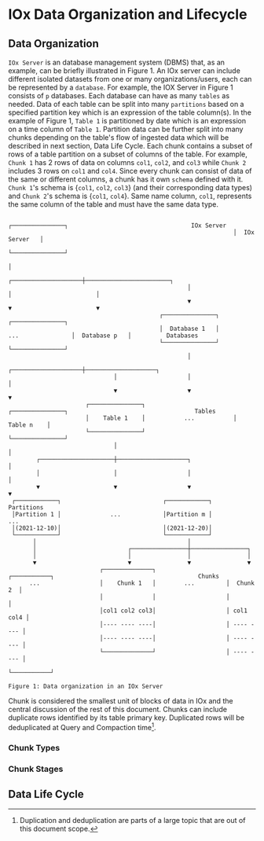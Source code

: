 # IOx Data Organization and Lifecycle



## Data Organization
`IOx Server` is an database management system (DBMS) that, as an example, can be briefly illustrated in Figure 1. An IOx server can include different isolated datasets from one or many organizations/users, each can be represented by a `database`. For example, the IOX Server in Figure 1 consists of `p` databases. Each database can have as many `tables` as needed. Data of each table can be split into many `partitions` based on a specified partition key which is an expression of the table column(s). In the example of Figure 1, `Table 1` is partitioned by date which is an expression on a time column of `Table 1`. Partition data can be further split into many chunks depending on the table's flow of ingested data which will be described in next section, Data Life Cycle. Each chunk contains a subset of rows of a table partition on a subset of columns of the table. For example, `Chunk 1` has 2 rows of data on columns `col1`, `col2`, and `col3` while `Chunk 2` includes 3 rows on `col1` and `col4`. Since every chunk can consist of data of the same or different columns, a chunk has it own `schema` defined with it. `Chunk 1`'s schema is {`col1`, `col2`, `col3`} (and their corresponding data types) and `Chunk 2`'s schema is {`col1`, `col4`}. Same name column, `col1`, represents the same column of the table and must have the same data type. 

```text                                                                                                                                
                                                                ┌───────────────┐                                   IOx Server  
                                                                │  IOx Server   │                                               
                                                                └───────────────┘                                               
                                                                        │                                                       
                                                   ┌────────────────────┼────────────────────────┐                              
                                                   │                    │                        │                              
                                                   ▼                    ▼                        ▼                              
                                           ┌───────────────┐                             ┌───────────────┐                      
                                           │  Database 1   │           ...               │  Database p   │          Databases   
                                           └───────────────┘                             └───────────────┘                      
                                                   │                                                                            
                              ┌────────────────────┼────────────────────┐                                                       
                              │                    │                    │                                                       
                              ▼                    ▼                    ▼                                                       
                      ┌───────────────┐                         ┌───────────────┐                                    Tables     
                      │    Table 1    │           ...           │    Table n    │                                               
                      └───────────────┘                         └───────────────┘                                               
                              │                                         │                                                       
        ┌─────────────────────┼────────────────────┐                    │                                                       
        │                     │                    │                    │                                                       
        ▼                     ▼                    ▼                    ▼                                                       
 ┌────────────┐                             ┌────────────┐                                                         Partitions   
 │Partition 1 │              ...            │Partition m │             ...                                                      
 │(2021-12-10)│                             │(2021-12-20)│                                                                      
 └────────────┘                             └────────────┘                                                                      
       │                                           │                                                                            
       │                          ┌────────────────┼────────────────┐                                                           
       │                          │                │                │                                                           
       ▼                          ▼                ▼                ▼                                                           
                          ┌──────────────┐                    ┌───────────┐                                         Chunks      
      ...                 │    Chunk 1   │        ...         │  Chunk 2  │                                                     
                          │              │                    │           │                                                     
                          │col1 col2 col3│                    │ col1 col4 │                                                     
                          │---- ---- ----│                    │ ---- ---- │                                                     
                          │---- ---- ----│                    │ ---- ---- │                                                     
                          └──────────────┘                    │ ---- ---- │                                                     
                                                              └───────────┘                                                     

Figure 1: Data organization in an IOx Server
```

Chunk is considered the smallest unit of blocks of data in IOx and the central discussion of the rest of this document. Chunks can include duplicate rows identified by its table primary key. Duplicated rows will be deduplicated at Query and Compaction time[^1]. 
[^1]: Duplication and deduplication are parts of a large topic that are out of this document scope.

### Chunk Types

### Chunk Stages

## Data Life Cycle